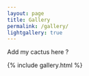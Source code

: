 ```yaml
---
layout: page
title: Gallery
permalink: /gallery/
lightgallery: true
---
```


Add my cactus here ?

<!-- ## Gallery This gallery presents animations of methods, experimental data and numerical simulations to get a rapid feeling of the diverse projects I worked on. More details cab be found in my [research projects](/projects). -->
{% include gallery.html %}
